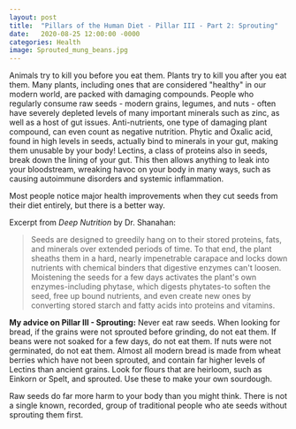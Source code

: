 ```yaml
---
layout: post
title:  "Pillars of the Human Diet - Pillar III - Part 2: Sprouting"
date:   2020-08-25 12:00:00 -0000
categories: Health
image: Sprouted_mung_beans.jpg
---
```


Animals try to kill you before you eat them. Plants try to kill you after you eat them.
Many plants, including ones that are considered "healthy" in our modern world, are packed with damaging compounds. People who regularly consume raw seeds - modern grains, legumes, and nuts - often have severely depleted levels of many important minerals such as zinc, as well as a host of gut issues.
Anti-nutrients, one type of damaging plant compound, can even count as negative nutrition. Phytic and Oxalic acid, found in high levels in seeds, actually bind to minerals in your gut, making them unusable by your body!
Lectins, a class of proteins also in seeds, break down the lining of your gut. This then allows anything to leak into your bloodstream, wreaking havoc on your body in many ways, such as causing autoimmune disorders and systemic inflammation.

Most people notice major health improvements when they cut seeds from their diet entirely, but there is a better way.

Excerpt from *Deep Nutrition* by Dr. Shanahan:
>Seeds are designed to greedily hang on to their stored proteins, fats, and minerals over extended periods of time. To that end, the plant sheaths them in a hard, nearly impenetrable carapace and locks down nutrients with chemical binders that digestive enzymes can't loosen. Moistening the seeds for a few days activates the plant's own enzymes-including phytase, which digests phytates-to soften the seed, free up bound nutrients, and even create new ones by converting stored starch and fatty acids into proteins and vitamins.

**My advice on Pillar III - Sprouting:** Never eat raw seeds. When looking for bread, if the grains were not sprouted before grinding, do not eat them. If beans were not soaked for a few days, do not eat them. If nuts were not germinated, do not eat them.
Almost all modern bread is made from wheat berries which have not been sprouted, and contain far higher levels of Lectins than ancient grains. Look for flours that are heirloom, such as Einkorn or Spelt, and sprouted. Use these to make your own sourdough.

Raw seeds do far more harm to your body than you might think. There is not a single known, recorded, group of traditional people who ate seeds without sprouting them first.